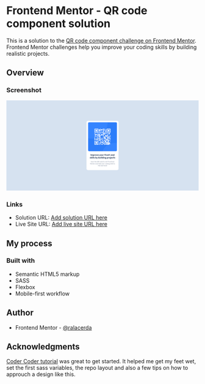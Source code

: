 # Frontend Mentor - QR code component solution

This is a solution to the [QR code component challenge on Frontend Mentor](https://www.frontendmentor.io/challenges/qr-code-component-iux_sIO_H). Frontend Mentor challenges help you improve your coding skills by building realistic projects. 

## Overview

### Screenshot

![](./screenshot.png)

### Links

- Solution URL: [Add solution URL here](https://your-solution-url.com)
- Live Site URL: [Add live site URL here](https://your-live-site-url.com)

## My process

### Built with

- Semantic HTML5 markup
- SASS
- Flexbox
- Mobile-first workflow 

## Author

- Frontend Mentor - [@ralacerda](https://www.frontendmentor.io/profile/yourusername)

## Acknowledgments

[Coder Coder tutorial](https://www.youtube.com/watch?v=8w_kHIAkucA) was great to get started. It helped me get my feet wet, set the first sass variables, the repo layout and also a few tips on how to approuch a design like this. 